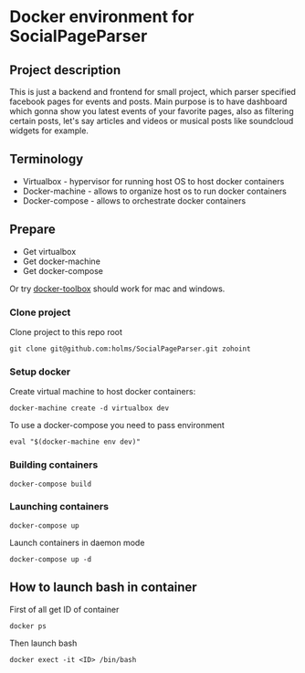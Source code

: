 # Docker environment for SocialPageParser

## Project description

This is just a backend and frontend for small project, which parser specified facebook pages for events and posts.
Main purpose is to have dashboard which gonna show you latest events of your favorite pages, also as filtering certain posts, let's say articles and videos or musical posts like soundcloud widgets for example.


## Terminology

* Virtualbox - hypervisor for running host OS to host docker containers
* Docker-machine - allows to organize host os to run docker containers
* Docker-compose - allows to orchestrate docker containers

## Prepare

* Get virtualbox
* Get docker-machine
* Get docker-compose

Or try [docker-toolbox](https://www.docker.com/toolbox) should work for mac and windows.

### Clone project

Clone project to this repo root

```
git clone git@github.com:holms/SocialPageParser.git zohoint
```

### Setup docker

Create virtual machine to host docker containers:

```
docker-machine create -d virtualbox dev
```

To use a docker-compose you need to pass environment

```
eval "$(docker-machine env dev)"
```

### Building containers

```
docker-compose build
```

### Launching containers

```
docker-compose up
```

Launch containers in daemon mode

```
docker-compose up -d
```

## How to launch bash in container

First of all get ID of container

```
docker ps
```

Then launch bash

```
docker exect -it <ID> /bin/bash
```
